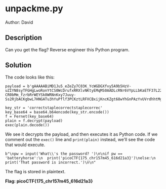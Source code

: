 # unpackme.py

Author: David

## Description

Can you get the flag?
Reverse engineer this Python program.

## Solution

The code looks like this: 
```
payload = b'gAAAAABiMD1Ju5_eZeZy7C03K_YcWGDGXfvy5A9b5HzV-uZIYN8syTFGHgLwoRonYtCS0WcDrufxRRXlvNKtyEMqMS0AADLcRNr6VYpLLbKaETF37L22GEg1ok8NutHXK6gy47sBLmxmWWU729b86rzK6IMc2Kg-CR0bMm_fzrbRrWEYSk0WRNnKxy7Juuy-Ss2RjbACKgbwL7HNGATu3hYuPflf3PCKztLRFXCBxijKncKZgt68wYhGnPAzYvUVrdhhtMg9ra7ZKIirltPfKC8iX2DqmR9vVA=='

key_str = 'correctstaplecorrectstaplecorrec'
key_base64 = base64.b64encode(key_str.encode())
f = Fernet(key_base64)
plain = f.decrypt(payload)
exec(plain.decode())
```
We see it decrypts the payload, and then executes it as Python code. If we comment out the `exec()` line and `print(plain)` instead, we'll see the code that would execute.

```
b"\npw = input('What\\'s the password? ')\n\nif pw == 'batteryhorse':\n  print('picoCTF{175_chr157m45_616d21a3}')\nelse:\n  print('That password is incorrect.')\n\n"
```
The flag is stored in plaintext.

**Flag: picoCTF{175_chr157m45_616d21a3}**

